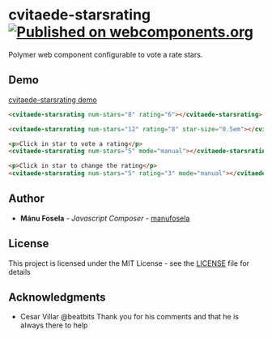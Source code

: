# cvitaede-starsrating [![Published on webcomponents.org](https://img.shields.io/badge/webcomponents.org-published-blue.svg)](https://www.webcomponents.org/element/manufosela/cvitaede-starsrating)


Polymer web component configurable to vote a rate stars.

## Demo

[cvitaede-starsrating demo](http://codepen.io/manufosela/pen/QGaKMw)

<!---
```
<custom-element-demo>
  <template>
    <script src="../webcomponentsjs/webcomponents-lite.js"></script>
    <link rel="import" href="cvitaede-starsrating.html">
    <next-code-block></next-code-block>
  </template>
</custom-element-demo>
```
-->
```html
<cvitaede-starsrating num-stars="8" rating="6"></cvitaede-starsrating>

<cvitaede-starsrating num-stars="12" rating="8" star-size="0.5em"></cvitaede-starsrating>

<p>Click in star to vote a rating</p>
<cvitaede-starsrating num-stars="5" mode="manual"></cvitaede-starsrating>

<p>Click in star to change the rating</p>
<cvitaede-starsrating num-stars="5" rating="3" mode="manual"></cvitaede-starsrating>
```

## Author

* **Mánu Fosela** - *Javascript Composer* - [manufosela](https://github.com/manufosela)

## License

This project is licensed under the MIT License - see the [LICENSE](LICENSE) file for details

## Acknowledgments

* Cesar Villar @beatbits 
Thank you for his comments and that he is always there to help
